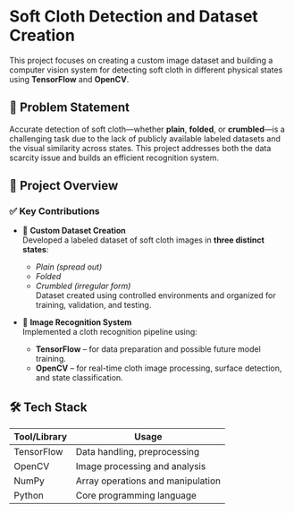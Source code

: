 # Soft Cloth Detection and Dataset Creation

This project focuses on creating a custom image dataset and building a computer vision system for detecting soft cloth in different physical states using **TensorFlow** and **OpenCV**.

## 🧩 Problem Statement

Accurate detection of soft cloth—whether **plain**, **folded**, or **crumbled**—is a challenging task due to the lack of publicly available labeled datasets and the visual similarity across states. This project addresses both the data scarcity issue and builds an efficient recognition system.

## 📂 Project Overview

### ✅ Key Contributions

- 📸 **Custom Dataset Creation**  
  Developed a labeled dataset of soft cloth images in **three distinct states**:  
  - *Plain (spread out)*  
  - *Folded*  
  - *Crumbled (irregular form)*  
  Dataset created using controlled environments and organized for training, validation, and testing.

- 🧠 **Image Recognition System**  
  Implemented a cloth recognition pipeline using:
  - **TensorFlow** – for data preparation and possible future model training.
  - **OpenCV** – for real-time cloth image processing, surface detection, and state classification.

## 🛠️ Tech Stack

| Tool/Library   | Usage                                     |
|----------------|--------------------------------------------|
| TensorFlow     | Data handling, preprocessing               |
| OpenCV         | Image processing and analysis              |
| NumPy          | Array operations and manipulation          |
| Python         | Core programming language                  |

